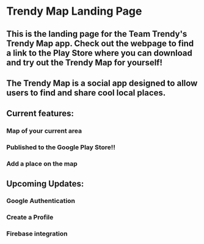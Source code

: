 # Trendy Map Landing Page

## This is the landing page for the Team Trendy's Trendy Map app. Check out the webpage to find a link to the Play Store where you can download and try out the Trendy Map for yourself!

## The Trendy Map is a social app designed to allow users to find and share cool local places.

## Current features:
### Map of your current area
### Published to the Google Play Store!!
### Add a place on the map

## Upcoming Updates:
### Google Authentication
### Create a Profile
### Firebase integration
### 
